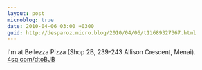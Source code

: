 ```yaml
---
layout: post
microblog: true
date: 2010-04-06 03:00 +0300
guid: http://desparoz.micro.blog/2010/04/06/t11689327367.html
---
```

I'm at Bellezza Pizza (Shop 2B, 239-243 Allison Crescent, Menai). [4sq.com/dtoBJB](http://4sq.com/dtoBJB)
